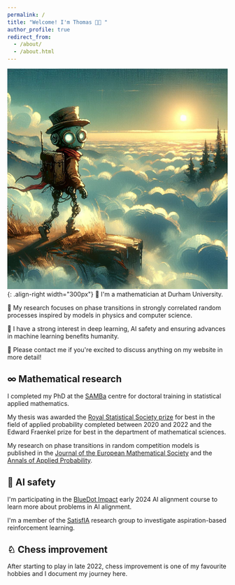 ```yaml
---
permalink: /
title: "Welcome! I'm Thomas 👋🏼 "
author_profile: true
redirect_from: 
  - /about/
  - /about.html
---
```


![Text](/images/Designer.png){: .align-right width="300px"}
🏫 I'm a mathematician at Durham University.

🔬 My research focuses on phase transitions in strongly correlated random processes inspired by models in physics and computer science.

🤖 I have a strong interest in deep learning, AI safety and ensuring advances in machine learning benefits humanity.

🦾 Please contact me if you're excited to discuss anything on my website in more detail!

## ∞ Mathematical research

I completed my PhD at the [SAMBa](https://samba.ac.uk/) centre for doctoral training in statistical applied mathematics.

My thesis was awarded the [Royal Statistical Society prize](https://www.bath.ac.uk/announcements/the-royal-statistical-society-prize-awarded/) for best in the field of applied probability completed between 2020 and 2022 and the Edward Fraenkel prize for best in the department of mathematical sciences.

My research on phase transitions in random competition models is published in the [Journal of the European Mathematical Society](https://ems.press/journals/jems/articles/8736482) and the [Annals of Applied Probability](https://projecteuclid.org/journals/annals-of-applied-probability/volume-32/issue-6/Coexistence-in-competing-first-passage-percolation-with-conversion/10.1214/22-AAP1792.short).

## 🚨 AI safety

I'm participating in the [BlueDot Impact](https://aisafetyfundamentals.com/) early 2024 AI alignment course to learn more about problems in AI alignment.

I'm a member of the [SatisfIA](https://pik-gane.github.io/satisfia/) research group to investigate aspiration-based reinforcement learning.

## ♘ Chess improvement

After starting to play in late 2022, chess improvement is one of my favourite hobbies and I document my journey here.
